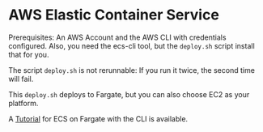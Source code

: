 # AWS Elastic Container Service

Prerequisites: An AWS Account and the AWS CLI with credentials configured. Also, you need the ecs-cli tool, but the `deploy.sh` script install that for you. 

The script `deploy.sh` is  not rerunnable: If you run it twice, the second time will fail.

This `deploy.sh` deploys to Fargate, but you can also choose EC2 as your platform.

A [Tutorial](https://docs.aws.amazon.com/AmazonECS/latest/developerguide/ecs-cli-tutorial-fargate.html) for ECS on Fargate  with the CLI is available.
